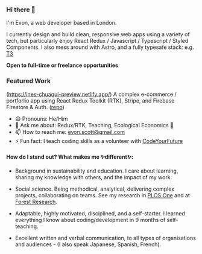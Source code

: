 ### Hi there 👋 

I'm Evon, a web developer based in London. 

I currently design and build clean, responsive web apps using a variety of tech, but particularly enjoy React Redux / Javascript / Typescript / Styled Components. I also mess around with Astro, and a fully typesafe stack: e.g. [T3](https://create.t3.gg/)

**Open to full-time or freelance opportunities**

### Featured Work
(https://ines-chuaqui-preview.netlify.app/)
A complex e-commerce / portforlio app using React Redux Toolkit (RTK), Stripe, and Firebase Firestore & Auth.
([repo](https://github.com/ButcherDing/ines-chuaqui))

- 😄 Pronouns: He/Him
- 💬 Ask me about: Redux/RTK, Teaching, Ecological Economics 🤔
- 📫 How to reach me: evon.scott@gmail.com
- ⚡ Fun fact: I teach coding skills as a volunteer with [CodeYourFuture](https://codeyourfuture.io/)

#### How do I stand out? What makes me ✨different✨:

- Background in sustainability and education. I care about learning, sharing my knowledge with others, and the impact of my work.

- Social science. Being methodical, analytical, delivering complex projects, collaborating on teams. See my research in [PLOS One](https://journals.plos.org/plosone/article?id=10.1371/journal.pone.0219607) and at [Forest Research](https://cdn.forestresearch.gov.uk/2021/01/pput._focus_group_findings._final._aa.pdf).

- Adaptable, highly motivated, disciplined, and a self-starter. I learned everything I know about coding/development in 9 months of self-teaching.

- Excellent written and verbal communication, to all types of organisations and audiences - (I also speak Japanese, Spanish, French).
